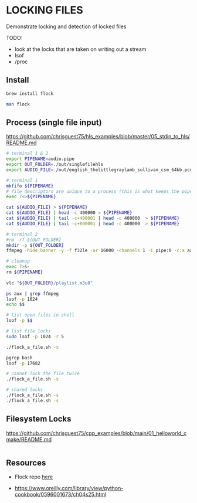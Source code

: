 # LOCKING FILES

Demonstrate locking and detection of locked files

TODO:

* look at the locks that are taken on writing out a stream
* lsof
* /proc

## Install

```sh
brew install flock

man flock
```

## Process (single file input)

https://github.com/chrisguest75/hls_examples/blob/master/05_stdin_to_hls/README.md

```bash
# terminal 1 & 2
export PIPENAME=audio.pipe
export OUT_FOLDER=./out/singlefilehls
export AUDIO_FILE=./out/english_thelittlegraylamb_sullivan_csm_64kb.pcm 

# terminal 1
mkfifo ${PIPENAME}
# file descriptors are unique to a process (this is what keeps the pipe open).
exec 7<>${PIPENAME}

cat ${AUDIO_FILE} > ${PIPENAME}
cat ${AUDIO_FILE} | head -c 400000 > ${PIPENAME}
cat ${AUDIO_FILE} | tail -c+400001 | head -c 400000  > ${PIPENAME}
cat ${AUDIO_FILE} | tail -c+800001 | head -c 400000  > ${PIPENAME}

# terminal 2
#rm -rf ${OUT_FOLDER}
mkdir -p ${OUT_FOLDER}
ffmpeg -hide_banner -y -f f32le -ar 16000 -channels 1 -i pipe:0 -c:a aac -b:a 128k -muxdelay 0 -f hls -hls_time 10 -hls_segment_type mpegts -hls_segment_filename "${OUT_FOLDER}/file%d.ts" "${OUT_FOLDER}/playlist.m3u8" < ${PIPENAME}

# cleanup
exec 7>&-   
rm ${PIPENAME}
 
vlc "${OUT_FOLDER}/playlist.m3u8"
```


```bash
ps aux | grep ffmpeg 
lsof -p 1024 
echo $$   

# list open files in shell
lsof -p $$

# list file locks
sudo lsof -p 1024 -r 5  

./flock_a_file.sh -x

pgrep bash    
lsof -p 17682 

# cannot lock the file twice
./flock_a_file.sh -x

# shared locks
./flock_a_file.sh -s
./flock_a_file.sh -s
```

## Filesystem Locks

https://github.com/chrisguest75/cpp_examples/blob/main/01_helloworld_cmake/README.md


```sh

```



## Resources

* Flock repo [here](https://github.com/discoteq/flock)  

* https://www.oreilly.com/library/view/python-cookbook/0596001673/ch04s25.html



